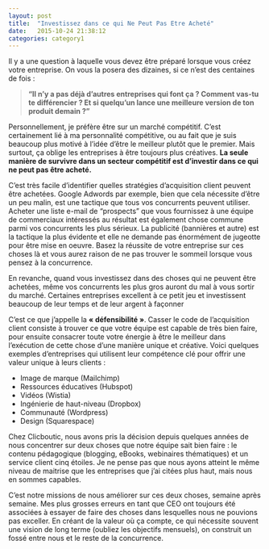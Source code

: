 ```yaml
---
layout: post
title:  "Investissez dans ce qui Ne Peut Pas Etre Acheté"
date:   2015-10-24 21:38:12
categories: category1
---
```


Il y a une question à laquelle vous devez être préparé lorsque vous créez votre entreprise. On vous la posera 
des dizaines, si ce n’est des centaines de fois :

> **“Il n’y a pas déjà d’autres entreprises qui font ça ? Comment vas-tu te différencier ? Et si quelqu’un lance 
une meilleure version de ton produit demain ?”**

Personnellement, je préfère être sur un marché compétitif. C’est certainement lié à ma personnalité compétitive, 
ou au fait que je suis beaucoup plus motivé à l’idée d’être le meilleur plutôt que le premier. Mais surtout, 
ça oblige les entreprises à être toujours plus créatives. **La seule manière de survivre dans un secteur compétitif 
est d’investir dans ce qui ne peut pas être acheté.**

C’est très facile d’identifier quelles stratégies d’acquisition client peuvent être achetées. Google Adwords 
par exemple, bien que cela nécessite d’être un peu malin, est une tactique que tous vos concurrents peuvent utiliser. 
Acheter une liste e-mail de “prospects” que vous fournissez à une équipe de commerciaux intéressés au résultat est 
également chose commune parmi vos concurrents les plus sérieux. La publicité (bannières et autre) est la tactique 
la plus évidente et elle ne demande pas énormément de jugeotte pour être mise en oeuvre. Basez la réussite de votre 
entreprise sur ces choses là et vous aurez raison de ne pas trouver le sommeil lorsque vous pensez à la concurrence.

En revanche, quand vous investissez dans des choses qui ne peuvent être achetées, même vos concurrents les plus gros 
auront du mal à vous sortir du marché. Certaines entreprises excellent à ce petit jeu et investissent beaucoup de 
leur temps et de leur argent à façonner 

C’est ce que j’appelle la **« défensibilité »**. Casser le code de l’acquisition client consiste à trouver ce que 
votre équipe est capable de très bien faire, pour ensuite consacrer toute votre énergie à être le meilleur dans 
l’exécution de cette chose d’une manière unique et créative. Voici quelques exemples d’entreprises qui utilisent 
leur compétence clé pour offrir une valeur unique à leurs clients :

- Image de marque (Mailchimp)
- Ressources éducatives (Hubspot)
- Vidéos (Wistia)
- Ingénierie de haut-niveau (Dropbox)
- Communauté (Wordpress)
- Design (Squarespace)

Chez Clicboutic, nous avons pris la décision depuis quelques années de nous concentrer sur deux choses que notre 
équipe sait bien faire : le contenu pédagogique (blogging, eBooks, webinaires thématiques) et un service client 
cinq étoiles. Je ne pense pas que nous ayons atteint le même niveau de maitrise que les entreprises que j’ai citées 
plus haut, mais nous en sommes capables.  

C’est notre missions de nous améliorer sur ces deux choses, semaine après semaine. Mes plus grosses erreurs en tant 
que CEO ont toujours été associées à essayer de faire des choses dans lesquelles nous ne pouvions pas exceller. 
En créant de la valeur où ça compte, ce qui nécessite souvent une vision de long terme (oubliez les objectifs 
mensuels), on construit un fossé entre nous et le reste de la concurrence. 


